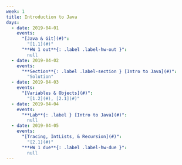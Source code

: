 ```yaml
---
week: 1
title: Introduction to Java
days:
  - date: 2019-04-01
    events:
      "[Java & Git](#)":
        "[1.1](#)"
      "**HW 1 out**{: .label .label-hw-out }":
        null
  - date: 2019-04-02
    events:
      "**Section**{: .label .label-section } [Intro to Java](#)":
        "Solution"
  - date: 2019-04-03
    events:
      "[Variables & Objects](#)":
        "[1.2](#), [2.1](#)"
  - date: 2019-04-04
    events:
      "**Lab**{: .label } [Intro to Java](#)":
        null
  - date: 2019-04-05
    events:
      "[Tracing, IntLists, & Recursion](#)":
        "[2.1](#)"
      "**HW 1 due**{: .label .label-hw-due }":
        null
---
```

